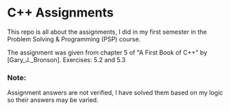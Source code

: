 # C++ Assignments
This repo is all about the assignments, I did in my first semester in the Problem Solving &amp; Programming (PSP) course. 

The assignment was given from chapter 5 of "A First Book of C++" by [Gary_J._Bronson].
Exercises: 5.2 and 5.3

<h3>Note:</h3>
Assignment answers are not verified, I have solved them based on my logic so their answers may be varied. 
